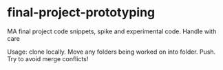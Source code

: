 final-project-prototyping
=========================

MA final project code snippets, spike and experimental code. Handle with care

Usage: clone locally. Move any folders being worked on into folder. Push. Try to avoid merge conflicts!
